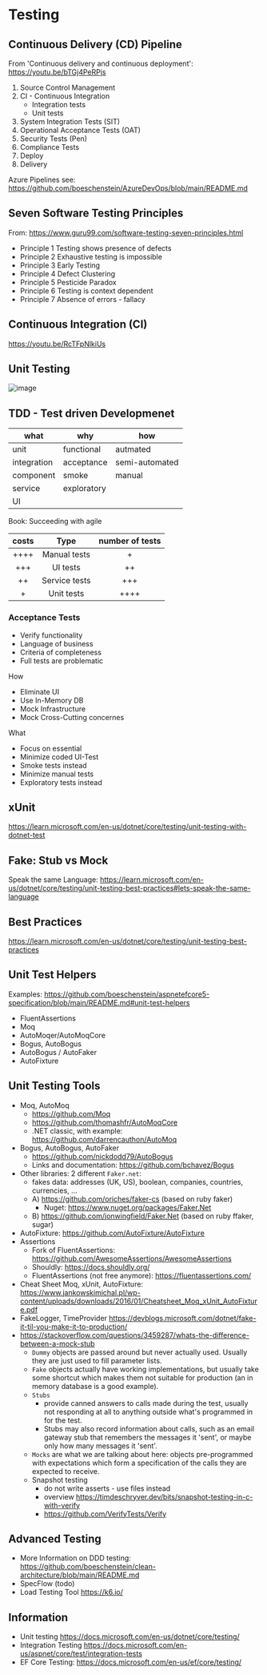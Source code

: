# Testing

## Continuous Delivery (CD) Pipeline

From 'Continuous delivery and continuous deployment': <https://youtu.be/bTGj4PeRPjs>

1. Source Control Management
1. CI - Continuous Integration
    - Integration tests
    - Unit tests
1. System Integration Tests (SIT)
1. Operational Acceptance Tests (OAT)
1. Security Tests (Pen)
1. Compliance Tests
1. Deploy
1. Delivery

Azure Pipelines see: https://github.com/boeschenstein/AzureDevOps/blob/main/README.md

## Seven Software Testing Principles

From: <https://www.guru99.com/software-testing-seven-principles.html>

- Principle 1 Testing shows presence of defects
- Principle 2 Exhaustive testing is impossible
- Principle 3 Early Testing
- Principle 4 Defect Clustering
- Principle 5 Pesticide Paradox
- Principle 6 Testing is context dependent
- Principle 7 Absence of errors - fallacy

## Continuous Integration (CI)

<https://youtu.be/RcTFpNlkiUs>

## Unit Testing

![image](https://user-images.githubusercontent.com/38001274/200137405-897b22b6-d97e-45ed-a0d0-ed116d161e13.png)

## TDD - Test driven Developmenet

what        | why         | how
----------- | ----------- | --------------
unit        | functional  | autmated
integration | acceptance  | semi-automated
component   | smoke       | manual
service     | exploratory | 
UI          |             | 

Book: Succeeding with agile

| costs | Type          | number of tests  | 
| :---: | :-----------: | :--------------: | 
| ++++  | Manual tests  | +                | 
| +++   | UI tests      | ++               | 
| ++    | Service tests | +++              | 
| +     | Unit tests    | ++++             | 

### Acceptance Tests

- Verify functionality
- Language of business
- Criteria of completeness
- Full tests are problematic

How

- Eliminate UI
- Use In-Memory DB 
- Mock Infrastructure 
- Mock Cross-Cutting concernes

What

- Focus on essential
- Minimize coded UI-Test
- Smoke tests instead
- Minimize manual tests
- Exploratory tests instead

## xUnit

<https://learn.microsoft.com/en-us/dotnet/core/testing/unit-testing-with-dotnet-test>

## Fake: Stub vs Mock

Speak the same Language: <https://learn.microsoft.com/en-us/dotnet/core/testing/unit-testing-best-practices#lets-speak-the-same-language>

## Best Practices

<https://learn.microsoft.com/en-us/dotnet/core/testing/unit-testing-best-practices>

## Unit Test Helpers

Examples: https://github.com/boeschenstein/aspnetefcore5-specification/blob/main/README.md#unit-test-helpers

- FluentAssertions
- Moq
- AutoMoqer/AutoMoqCore
- Bogus, AutoBogus
- AutoBogus / AutoFaker
- AutoFixture

## Unit Testing Tools

- Moq, AutoMoq
  - <https://github.com/Moq>
  - <https://github.com/thomashfr/AutoMoqCore>
  - .NET classic, with example: <https://github.com/darrencauthon/AutoMoq>
- Bogus, AutoBogus, AutoFaker
    - <https://github.com/nickdodd79/AutoBogus>
    - Links and documentation: <https://github.com/bchavez/Bogus>
- Other libraries: 2 different `Faker.net`:
  - fakes data: addresses (UK, US), boolean, companies, countries, currencies, ...
  - A) <https://github.com/oriches/faker-cs> (based on ruby faker)
    - Nuget: <https://www.nuget.org/packages/Faker.Net>
  - B) <https://github.com/jonwingfield/Faker.Net> (based on ruby ffaker, sugar)
- AutoFixture: <https://github.com/AutoFixture/AutoFixture>
- Assertions
    - Fork of FluentAssertions: <https://github.com/AwesomeAssertions/AwesomeAssertions>
    - Shouldly: <https://docs.shouldly.org/>
    - FluentAssertions (not free anymore): <https://fluentassertions.com/>
- Cheat Sheet Moq, xUnit, AutoFixture: <https://www.jankowskimichal.pl/wp-content/uploads/downloads/2016/01/Cheatsheet_Moq_xUnit_AutoFixture.pdf>
- FakeLogger, TimeProvider <https://devblogs.microsoft.com/dotnet/fake-it-til-you-make-it-to-production/>
- <https://stackoverflow.com/questions/3459287/whats-the-difference-between-a-mock-stub>
  - `Dummy` objects are passed around but never actually used. Usually they are just used to fill parameter lists.
  - `Fake` objects actually have working implementations, but usually take some shortcut which makes them not suitable for production (an in memory database is a good example).
  - `Stubs`
    - provide canned answers to calls made during the test, usually not responding at all to anything outside what's programmed in for the test.
    - Stubs may also record information about calls, such as an email gateway stub that remembers the messages it 'sent', or maybe only how many messages it 'sent'.
  - `Mocks` are what we are talking about here: objects pre-programmed with expectations which form a specification of the calls they are expected to receive.
  - Snapshot testing
    - do not write asserts - use files instead
    - overview <https://timdeschryver.dev/bits/snapshot-testing-in-c-with-verify>
    - https://github.com/VerifyTests/Verify

## Advanced Testing

- More Information on DDD testing: https://github.com/boeschenstein/clean-architecture/blob/main/README.md
- SpecFlow (todo)
- Load Testing Tool <https://k6.io/>

## Information

- Unit testing <https://docs.microsoft.com/en-us/dotnet/core/testing/>
- Integration Testing <https://docs.microsoft.com/en-us/aspnet/core/test/integration-tests>
- EF Core Testing: <https://docs.microsoft.com/en-us/ef/core/testing/>
